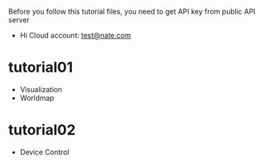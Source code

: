 Before you follow this tutorial files, you need to get API key from public API server
- Hi Cloud account: test@nate.com

# tutorial01
- Visualization
- Worldmap

# tutorial02
- Device Control
